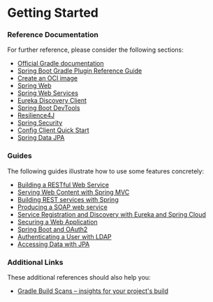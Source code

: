 # Getting Started

### Reference Documentation
For further reference, please consider the following sections:

* [Official Gradle documentation](https://docs.gradle.org)
* [Spring Boot Gradle Plugin Reference Guide](https://docs.spring.io/spring-boot/3.4.0-SNAPSHOT/gradle-plugin)
* [Create an OCI image](https://docs.spring.io/spring-boot/3.4.0-SNAPSHOT/gradle-plugin/packaging-oci-image.html)
* [Spring Web](https://docs.spring.io/spring-boot/docs/3.4.0-SNAPSHOT/reference/htmlsingle/index.html#web)
* [Spring Web Services](https://docs.spring.io/spring-boot/docs/3.4.0-SNAPSHOT/reference/htmlsingle/index.html#io.webservices)
* [Eureka Discovery Client](https://docs.spring.io/spring-cloud-netflix/docs/current/reference/html/#service-discovery-eureka-clients)
* [Spring Boot DevTools](https://docs.spring.io/spring-boot/docs/3.4.0-SNAPSHOT/reference/htmlsingle/index.html#using.devtools)
* [Resilience4J](https://docs.spring.io/spring-cloud-circuitbreaker/docs/current/reference/html/#configuring-resilience4j-circuit-breakers)
* [Spring Security](https://docs.spring.io/spring-boot/docs/3.4.0-SNAPSHOT/reference/htmlsingle/index.html#web.security)
* [Config Client Quick Start](https://docs.spring.io/spring-cloud-config/docs/current/reference/html/#_client_side_usage)
* [Spring Data JPA](https://docs.spring.io/spring-boot/docs/3.4.0-SNAPSHOT/reference/htmlsingle/index.html#data.sql.jpa-and-spring-data)

### Guides
The following guides illustrate how to use some features concretely:

* [Building a RESTful Web Service](https://spring.io/guides/gs/rest-service/)
* [Serving Web Content with Spring MVC](https://spring.io/guides/gs/serving-web-content/)
* [Building REST services with Spring](https://spring.io/guides/tutorials/rest/)
* [Producing a SOAP web service](https://spring.io/guides/gs/producing-web-service/)
* [Service Registration and Discovery with Eureka and Spring Cloud](https://spring.io/guides/gs/service-registration-and-discovery/)
* [Securing a Web Application](https://spring.io/guides/gs/securing-web/)
* [Spring Boot and OAuth2](https://spring.io/guides/tutorials/spring-boot-oauth2/)
* [Authenticating a User with LDAP](https://spring.io/guides/gs/authenticating-ldap/)
* [Accessing Data with JPA](https://spring.io/guides/gs/accessing-data-jpa/)

### Additional Links
These additional references should also help you:

* [Gradle Build Scans – insights for your project's build](https://scans.gradle.com#gradle)

